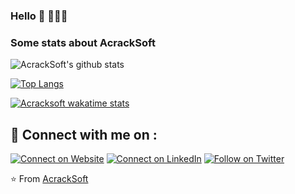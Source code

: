 ### Hello 👋 👩🏾‍💻

<!--
**acrackes/acrackes** is a ✨ _special_ ✨ repository because its `README.md` (this file) appears on your GitHub profile.

Here are some ideas to get you started:

- 🔭 I’m currently working on ...
- 🌱 I’m currently learning ...
- 👯 I’m looking to collaborate on ...
- 🤔 I’m looking for help with ...
- 💬 Ask me about ...
- 📫 How to reach me: ...
- 😄 Pronouns: ...
- ⚡ Fun fact: ...
-->


### Some stats about AcrackSoft
<img alt="AcrackSoft's github stats" src="https://github-readme-stats.vercel.app/api?username=acrackes&include_all_commits=true&show_icons=true&theme=transparent" >

[![Top Langs](https://github-readme-stats.vercel.app/api/top-langs/?username=acrackes&show_icons=true&theme=transparent)](https://github.com/acrackes/github-readme-stats)

[![Acracksoft wakatime stats](https://github-readme-stats.vercel.app/api/wakatime?username=acrackes)](https://github.com/acrackes/github-readme-stats)

## 🔗 Connect with me on :

[![Connect on Website](https://img.shields.io/badge/--website?label=My%20Website&logo=awesome-lists&style=social&logoColor=2257ea)](https://www.acracksoft.es)
[![Connect on LinkedIn](https://img.shields.io/badge/--linkedin?label=LinkedIn&logo=LinkedIn&style=social)](https://www.linkedin.com/in/antonio-alonso-hernandez/)
[![Follow on Twitter](https://img.shields.io/badge/--twitter?label=Twitter&logo=Twitter&style=social)](https://twitter.com/acracksoft)


⭐️ From [AcrackSoft](https://github.com/acrackes)
